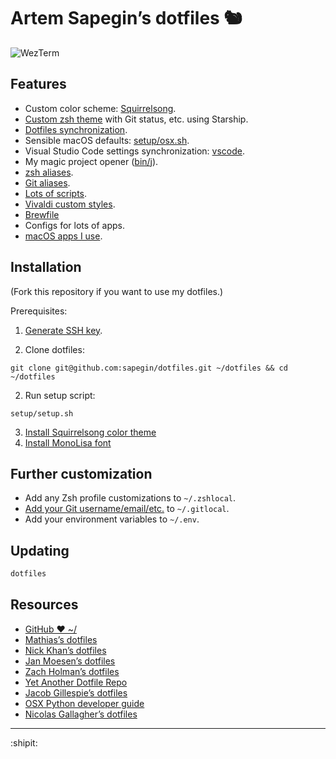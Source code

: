 # Artem Sapegin’s dotfiles 🐿️

![WezTerm](https://github.com/sapegin/squirrelsong/raw/master/dark/WezTerm/screenshot.png)

## Features

- Custom color scheme: [Squirrelsong](https://github.com/sapegin/dotfiles/tree/master/colors).
- [Custom zsh theme](https://github.com/sapegin/dotfiles/blob/master/tilde/.starship.toml) with Git status, etc. using Starship.
- [Dotfiles synchronization](https://github.com/sapegin/dotfiles/blob/master/bin/lib/sync-dotfiles).
- Sensible macOS defaults: [setup/osx.sh](https://github.com/sapegin/dotfiles/blob/master/setup/osx.sh).
- Visual Studio Code settings synchronization: [vscode](https://github.com/sapegin/dotfiles/tree/master/vscode).
- My magic project opener ([bin/j](https://github.com/sapegin/dotfiles/blob/master/bin/j)).
- [zsh aliases](https://github.com/sapegin/dotfiles/blob/master/zsh/aliases.zsh).
- [Git aliases](https://github.com/sapegin/dotfiles/blob/master/tilde/.gitconfig).
- [Lots of scripts](https://github.com/sapegin/dotfiles/tree/master/bin).
- [Vivaldi custom styles](https://github.com/sapegin/dotfiles/tree/master/vivaldi).
- [Brewfile](https://github.com/sapegin/dotfiles/tree/master/tilde/Brewfile)
- Configs for lots of apps.
- [macOS apps I use](https://github.com/sapegin/dotfiles/wiki/OS-X-Apps).

## Installation

(Fork this repository if you want to use my dotfiles.)

Prerequisites:

1. [Generate SSH key](https://docs.github.com/en/authentication/connecting-to-github-with-ssh/generating-a-new-ssh-key-and-adding-it-to-the-ssh-agent).

2. Clone dotfiles:

```shell
git clone git@github.com:sapegin/dotfiles.git ~/dotfiles && cd ~/dotfiles
```

2. Run setup script:

```shell
setup/setup.sh
```

3. [Install Squirrelsong color theme](https://sapegin.me/squirrelsong/)
4. [Install MonoLisa font](https://www.monolisa.dev/)

## Further customization

- Add any Zsh profile customizations to `~/.zshlocal`.
- [Add your Git username/email/etc.](./setup#separate-git-identity-for-work-repositories) to `~/.gitlocal`.
- Add your environment variables to `~/.env`.

## Updating

```bash
dotfiles
```

## Resources

- [GitHub ❤ ~/](http://dotfiles.github.io/)
- [Mathias’s dotfiles](https://github.com/mathiasbynens/dotfiles)
- [Nick Khan’s dotfiles](https://github.com/nicksp/dotfiles)
- [Jan Moesen’s dotfiles](https://github.com/janmoesen/tilde)
- [Zach Holman’s dotfiles](https://github.com/holman/dotfiles)
- [Yet Another Dotfile Repo](https://github.com/skwp/dotfiles)
- [Jacob Gillespie’s dotfiles](https://github.com/jacobwgillespie/dotfiles)
- [OSX Python developer guide](https://gist.github.com/stefanfoulis/902296)
- [Nicolas Gallagher’s dotfiles](https://github.com/necolas/dotfiles)

---

:shipit:
